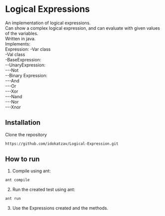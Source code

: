 # Logical Expressions
An implementation of logical expressions.<br/>
Can show a complex logical expression, and can evaluate with given values of the variables.<br/>
Written in java.<br/>
Implements:<br/>
Expression:
-Var class<br/>
-Val class<br/>
-BaseExpression:<br/>
--UnaryExpression:<br/>
---Not<br/>
--Binary Expression:<br/>
---And<br/>
---Or<br/>
---Xor<br/>
---Nand<br/>
---Nor<br/>
---Xnor<br/>
## Installation
Clone the repository
```bash
https://github.com/idokatzav/Logical-Expression.git
```
## How to run
1. Compile using ant:
```bash
ant compile
```
2. Run the created test using ant:
```bash
ant run
```
3. Use the Expressions created and the methods.

